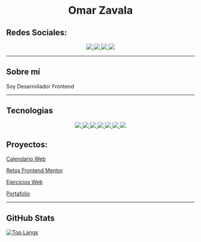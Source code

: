 <h1 align="center"> Omar Zavala </h1>

## Redes Sociales:

<div align="center">
    <a href="https://www.linkedin.com/in/omar-zavala-ugarte/">
        <img src="https://img.shields.io/badge/LinkedIn-0077B5?style=for-the-badge&logo=linkedin&logoColor=white">
    </a>
    <a href="https://www.instagram.com/omar.zavala0/">
        <img src="https://img.shields.io/badge/Instagram-E4405F?style=for-the-badge&logo=instagram&logoColor=white">
    </a>
    <a href="mailto:influencia.x.94@gmail.com">
        <img src="https://img.shields.io/badge/Gmail-D14836?style=for-the-badge&logo=gmail&logoColor=white">
    </a>
    <a href="https://omar-zavala.xyz/">
        <img src="https://img.shields.io/badge/website-000000?style=for-the-badge&logo=About.me&logoColor=white">
    </a>
</div>

---

## Sobre mí

Soy Desarrollador Frontend

---

## Tecnologias
<div align="center">
    <a href="https://developer.mozilla.org/es/docs/Learn/Getting_started_with_the_web/HTML_basics">
        <img src="https://img.shields.io/badge/HTML5-E34F26?style=for-the-badge&logo=html5&logoColor=white">
    </a>
    <a href="https://developer.mozilla.org/es/docs/Web/CSS">
        <img src="https://img.shields.io/badge/CSS3-1572B6?style=for-the-badge&logo=css3&logoColor=white">
    </a>
    <a href="https://sass-lang.com/">
        <img src="https://img.shields.io/badge/Sass-CC6699?style=for-the-badge&logo=sass&logoColor=white">
    </a>
    <a href="https://developer.mozilla.org/es/docs/Web/JavaScript">
        <img src="https://img.shields.io/badge/JavaScript-F7DF1E?style=for-the-badge&logo=javascript&logoColor=black">
    </a>
    <a href="https://es.reactjs.org/">
        <img src="https://img.shields.io/badge/React-20232A?style=for-the-badge&logo=react&logoColor=61DAFB">
    </a>
    <a href="https://tailwindcss.com/">
        <img src="https://img.shields.io/badge/Tailwind_CSS-38B2AC?style=for-the-badge&logo=tailwind-css&logoColor=white">
    </a>
    <a href="https://www.figma.com/">
        <img src="https://img.shields.io/badge/Figma-F24E1E?style=for-the-badge&logo=figma&logoColor=white">
    </a>
</div>

## Proyectos:

[Calendario Web](https://mangostar1.github.io/Calendar/)

[Retos Frontend Mentor](https://mangostar1.github.io/Frontend_mentor/index.html)

[Ejercicios Web](https://ejercicios-web.netlify.app/)

[Portafolio](https://omar-zavala.xyz/)

---

## GitHub Stats

[![Top Langs](https://github-readme-stats.vercel.app/api/top-langs/?username=Mangostar1&layout=compact)](https://github.com/anuraghazra/github-readme-stats)